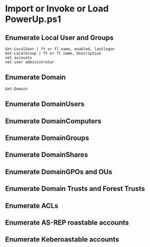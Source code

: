 # Import or Invoke or Load PowerUp.ps1

## Enumerate Local User and Groups
```
Get-LocalUser | ft or fl name, enabled, lastlogon
Get-LocalGroup | ft or fl name, Description
net accounts
net user administrator
```
## Enumerate Domain
```
Get-Domain 
```

## Enumerate DomainUsers


## Enumerate DomainComputers


## Enumerate DomainGroups


## Enumerate DomainShares

## Enumerate DomainGPOs and OUs

## Enumerate Domain Trusts and Forest Trusts

## Enumerate ACLs

## Enumerate AS-REP roastable accounts

## Enumerate Keberoastable accounts

